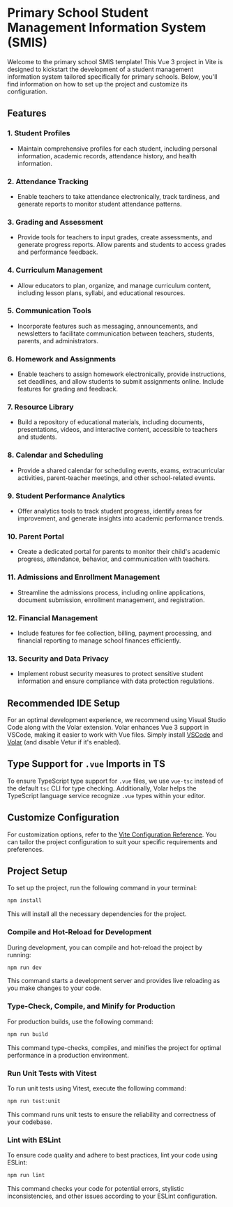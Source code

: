 # Primary School Student Management Information System (SMIS)

Welcome to the primary school SMIS template! This Vue 3 project in Vite is designed to kickstart the development of a student management information system tailored specifically for primary schools. Below, you'll find information on how to set up the project and customize its configuration.

## Features

### 1. Student Profiles

- Maintain comprehensive profiles for each student, including personal information, academic records, attendance history, and health information.

### 2. Attendance Tracking

- Enable teachers to take attendance electronically, track tardiness, and generate reports to monitor student attendance patterns.

### 3. Grading and Assessment

- Provide tools for teachers to input grades, create assessments, and generate progress reports. Allow parents and students to access grades and performance feedback.

### 4. Curriculum Management

- Allow educators to plan, organize, and manage curriculum content, including lesson plans, syllabi, and educational resources.

### 5. Communication Tools

- Incorporate features such as messaging, announcements, and newsletters to facilitate communication between teachers, students, parents, and administrators.

### 6. Homework and Assignments

- Enable teachers to assign homework electronically, provide instructions, set deadlines, and allow students to submit assignments online. Include features for grading and feedback.

### 7. Resource Library

- Build a repository of educational materials, including documents, presentations, videos, and interactive content, accessible to teachers and students.

### 8. Calendar and Scheduling

- Provide a shared calendar for scheduling events, exams, extracurricular activities, parent-teacher meetings, and other school-related events.

### 9. Student Performance Analytics

- Offer analytics tools to track student progress, identify areas for improvement, and generate insights into academic performance trends.

### 10. Parent Portal

- Create a dedicated portal for parents to monitor their child's academic progress, attendance, behavior, and communication with teachers.

### 11. Admissions and Enrollment Management

- Streamline the admissions process, including online applications, document submission, enrollment management, and registration.

### 12. Financial Management

- Include features for fee collection, billing, payment processing, and financial reporting to manage school finances efficiently.

### 13. Security and Data Privacy

- Implement robust security measures to protect sensitive student information and ensure compliance with data protection regulations.

## Recommended IDE Setup

For an optimal development experience, we recommend using Visual Studio Code along with the Volar extension. Volar enhances Vue 3 support in VSCode, making it easier to work with Vue files. Simply install [VSCode](https://code.visualstudio.com/) and [Volar](https://marketplace.visualstudio.com/items?itemName=Vue.volar) (and disable Vetur if it's enabled).

## Type Support for `.vue` Imports in TS

To ensure TypeScript type support for `.vue` files, we use `vue-tsc` instead of the default `tsc` CLI for type checking. Additionally, Volar helps the TypeScript language service recognize `.vue` types within your editor.

## Customize Configuration

For customization options, refer to the [Vite Configuration Reference](https://vitejs.dev/config/). You can tailor the project configuration to suit your specific requirements and preferences.

## Project Setup

To set up the project, run the following command in your terminal:

```sh
npm install
```

This will install all the necessary dependencies for the project.

### Compile and Hot-Reload for Development

During development, you can compile and hot-reload the project by running:

```sh
npm run dev
```

This command starts a development server and provides live reloading as you make changes to your code.

### Type-Check, Compile, and Minify for Production

For production builds, use the following command:

```sh
npm run build
```

This command type-checks, compiles, and minifies the project for optimal performance in a production environment.

### Run Unit Tests with Vitest

To run unit tests using Vitest, execute the following command:

```sh
npm run test:unit
```

This command runs unit tests to ensure the reliability and correctness of your codebase.

### Lint with ESLint

To ensure code quality and adhere to best practices, lint your code using ESLint:

```sh
npm run lint
```

This command checks your code for potential errors, stylistic inconsistencies, and other issues according to your ESLint configuration.
